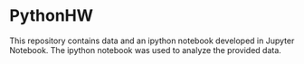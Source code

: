 # PythonHW

This repository contains data and an ipython notebook developed in Jupyter Notebook. The ipython notebook was used to analyze the provided data.